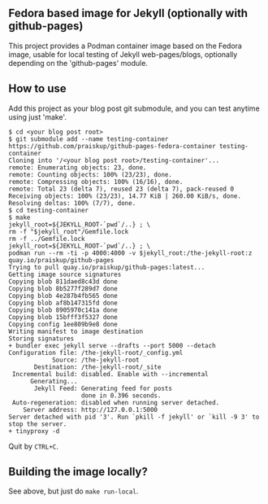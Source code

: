 Fedora based image for Jekyll (optionally with github-pages)
------------------------------------------------------------

This project provides a Podman container image based on the Fedora image, usable
for local testing of Jekyll web-pages/blogs, optionally depending on
the 'github-pages' module.


How to use
----------

Add this project as your blog post git submodule, and you can test anytime
using just 'make'.

```
$ cd <your blog post root>
$ git submodule add --name testing-container https://github.com/praiskup/github-pages-fedora-container testing-container
Cloning into '/<your blog post root>/testing-container'...
remote: Enumerating objects: 23, done.
remote: Counting objects: 100% (23/23), done.
remote: Compressing objects: 100% (16/16), done.
remote: Total 23 (delta 7), reused 23 (delta 7), pack-reused 0
Receiving objects: 100% (23/23), 14.77 KiB | 260.00 KiB/s, done.
Resolving deltas: 100% (7/7), done.
$ cd testing-container
$ make
jekyll_root=${JEKYLL_ROOT-`pwd`/..} ; \
rm -f "$jekyll_root"/Gemfile.lock
rm -f ../Gemfile.lock
jekyll_root=${JEKYLL_ROOT-`pwd`/..} ; \
podman run --rm -ti -p 4000:4000 -v $jekyll_root:/the-jekyll-root:z quay.io/praiskup/github-pages
Trying to pull quay.io/praiskup/github-pages:latest...
Getting image source signatures
Copying blob 811daed8c43d done
Copying blob 8b5277f289d7 done
Copying blob 4e287b4fb565 done
Copying blob af8b147315fd done
Copying blob 8905970c141a done
Copying blob 15bfff3f5327 done
Copying config 1ee809b9e8 done
Writing manifest to image destination
Storing signatures
+ bundler exec jekyll serve --drafts --port 5000 --detach
Configuration file: /the-jekyll-root/_config.yml
            Source: /the-jekyll-root
       Destination: /the-jekyll-root/_site
 Incremental build: disabled. Enable with --incremental
      Generating...
       Jekyll Feed: Generating feed for posts
                    done in 0.396 seconds.
 Auto-regeneration: disabled when running server detached.
    Server address: http://127.0.0.1:5000
Server detached with pid '3'. Run `pkill -f jekyll' or `kill -9 3' to stop the server.
+ tinyproxy -d
```

Quit by `CTRL+C`.


Building the image locally?
---------------------------

See above, but just do `make run-local`.
